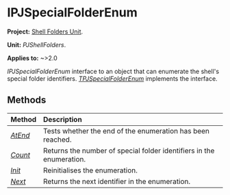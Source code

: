 # IPJSpecialFolderEnum

**Project:** [Shell Folders Unit](ShellFoldersUnit.md).

**Unit:** _PJShellFolders_.

**Applies to:** ~>2.0

_IPJSpecialFolderEnum_ interface to an object that can enumerate the shell's special folder identifiers. _[TPJSpecialFolderEnum](TPJSpecialFolderEnum.md)_ implements the interface.

## Methods

| Method | Description |
|:-------|:------------|
| _[AtEnd](IPJSpecialFolderEnumAtEnd.md)_ | Tests whether the end of the enumeration has been reached. |
| _[Count](IPJSpecialFolderEnumCount.md)_ | Returns the number of special folder identifiers in the enumeration. |
| _[Init](IPJSpecialFolderEnumInit.md)_ | Reinitialises the enumeration. |
| _[Next](IPJSpecialFolderEnumNext.md)_ | Returns the next identifier in the enumeration. |

